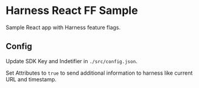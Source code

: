 # Harness React FF Sample

Sample React app with Harness feature flags.

## Config

Update SDK Key and Indetifier in `./src/config.json`.

Set Attributes to `true` to send additional information to harness like current URL and timestamp.
